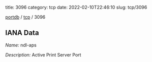 title: 3096
category: tcp
date: 2022-02-10T22:46:10
slug: tcp/3096

[portdb](/) / [tcp](/category/tcp.html) / 3096


## IANA Data

_Name:_ ndl-aps

_Description:_ Active Print Server Port

